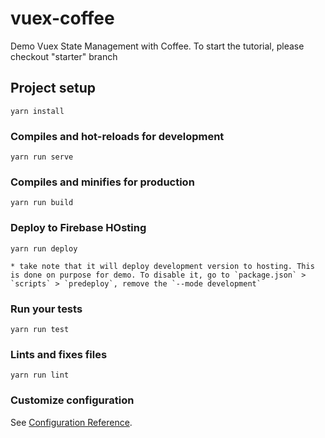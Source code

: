 # vuex-coffee

Demo Vuex State Management with Coffee. 
To start the tutorial, please checkout "starter" branch

## Project setup
```
yarn install
```

### Compiles and hot-reloads for development
```
yarn run serve
```

### Compiles and minifies for production
```
yarn run build
```

### Deploy to Firebase HOsting
```
yarn run deploy

* take note that it will deploy development version to hosting. This is done on purpose for demo. To disable it, go to `package.json` > `scripts` > `predeploy`, remove the `--mode development`

```

### Run your tests
```
yarn run test
```

### Lints and fixes files
```
yarn run lint
```

### Customize configuration
See [Configuration Reference](https://cli.vuejs.org/config/).
